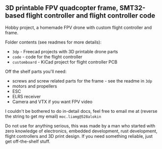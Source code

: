 ## 3D printable FPV quadcopter frame, SMT32-based flight controller and flight controller code

Hobby project, a homemade FPV drone with custom flight controller and frame.


Folder contents (see readmes for more details):
- `3dp` - Freecad projects with 3D printable drone parts
- `code` - code for the flight controller
- `customboard` - KiCad project for flight controller PCB

Off the shelf parts you'll need:
- screws and screw related parts for the frame - see the readme in `3dp`
- motors and propellers
- ESC
- ELRS receiver
- Camera and VTX if you want FPV video

I couldn't be bothered to do in-detail docs, feel free to email me at (reverse the string to get my email) `moc.liamg@528alokin`

Do not use for anything serious, this was made by a man who started with zero knowledge of electronics, embedded development, rust development, flight controllers and 3D print design.
If you need something reliable, just get off-the-shelf stuff.
